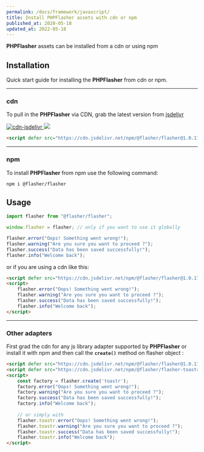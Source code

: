 ```yaml
---
permalink: /docs/framework/javascript/
title: Install PHPFlasher assets with cdn or npm
published_at: 2020-05-18
updated_at: 2022-05-18
---
```


**<span class="text-indigo-900">PHP<span class="text-indigo-500">Flasher</span></span>** assets can be installed from a cdn or using npm

## <i class="fa-duotone fa-list-radio"></i> Installation
Quick start guide for installing the **<span class="text-indigo-900">PHP<span class="text-indigo-500">Flasher</span></span>** from cdn or npm.

---

### <i class="fa-duotone fa-list-radio"></i> cdn

To pull in the **<span class="text-indigo-900">PHP<span class="text-indigo-500">Flasher</span></span>** via CDN, grab the latest version from [jsdelivr](https://www.jsdelivr.com/package/npm/@flasher/flasher)

<span>
    <a href="https://cdn.jsdelivr.net/npm/@flasher/flasher/dist/flasher.min.js" target="_blank">
        <img src="https://img.shields.io/badge/cdn-jsdelivr-blue.svg?style=flat-square" alt="cdn-jsdelivr" />
    </a>
    <a href="https://cdn.jsdelivr.net/npm/@flasher/flasher/dist/flasher.min.js">
        <img src="https://img.badgesize.io/php-flasher/flasher-js/main/packages/flasher/dist/flasher.min.js.svg?compression=brotli&label=flasher.min.js"/>
    </a>
</span>

```html
<script defer src="https://cdn.jsdelivr.net/npm/@flasher/flasher@1.0.17/dist/flasher.min.js"></script>
```

---

### <i class="fa-duotone fa-list-radio"></i> npm

To install **<span class="text-indigo-900">PHP<span class="text-indigo-500">Flasher</span></span>** from npm use the following command:

```shell
npm i @flasher/flasher
```

## <i class="fa-duotone fa-list-radio"></i> Usage


```javascript
import flasher from "@flasher/flasher";

window.flasher = flasher; // only if you want to use it globally

flasher.error("Oops! Something went wrong!");
flasher.warning("Are you sure you want to proceed ?");
flasher.success("Data has been saved successfully!");
flasher.info("Welcome back");
```

or if you are using a cdn like this:
```html
<script defer src="https://cdn.jsdelivr.net/npm/@flasher/flasher@1.0.17/dist/flasher.min.js"></script>
<script>
    flasher.error("Oops! Something went wrong!");
    flasher.warning("Are you sure you want to proceed ?");
    flasher.success("Data has been saved successfully!");
    flasher.info("Welcome back");
</script>
```

---

### <i class="fa-duotone fa-list-radio"></i> Other adapters

First grad the cdn for any js library adapter supported by **<span class="text-indigo-900">PHP<span class="text-indigo-500">Flasher</span></span>** or install it with npm
and then call the **`create()`** method on flasher object :

```html
<script defer src="https://cdn.jsdelivr.net/npm/@flasher/flasher@1.0.17/dist/flasher.min.js"></script>
<script defer src="https://cdn.jsdelivr.net/npm/@flasher/flasher-toastr@1.0.17/dist/flasher-toastr.min.js"></script>
<script>
    const factory = flasher.create('toastr');
    factory.error("Oops! Something went wrong!");
    factory.warning("Are you sure you want to proceed ?");
    factory.success("Data has been saved successfully!");
    factory.info("Welcome back");
    
    // or simply with
    flasher.toastr.error("Oops! Something went wrong!");
    flasher.toastr.warning("Are you sure you want to proceed ?");
    flasher.toastr.success("Data has been saved successfully!");
    flasher.toastr.info("Welcome back");
</script>
```

